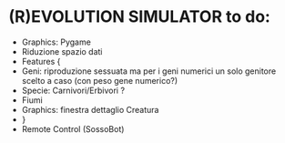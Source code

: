 # (R)EVOLUTION SIMULATOR to do:
- Graphics: Pygame
- Riduzione spazio dati
- Features {
- Geni: riproduzione sessuata ma per i geni numerici un solo genitore scelto a caso (con peso gene numerico?)
- Specie: Carnivori/Erbivori ?
- Fiumi
- Graphics: finestra dettaglio Creatura
- }
- Remote Control (SossoBot)
